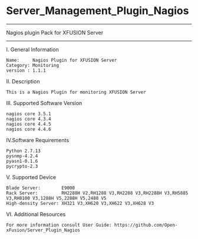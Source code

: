 # Server_Management_Plugin_Nagios

**********************************************************************************
Nagios plugin Pack for XFUSION Server
**********************************************************************************

I. General Information 

    Name:     Nagios Plugin for XFUSION Server    
    Category: Monitoring    
    version : 1.1.1
    
II. Description

    This is a Nagios Plugin for monitoring XFUSION Server 
    
III. Supported Software Version

    nagios core 3.5.1     
    nagios core 4.3.4 
    nagios core 4.4.5
	nagios core 4.4.6
    
IV.Software Requirements

    Python 2.7.13    
    pysnmp-4.2.4  
    pyasn1-0.1.6    
    pycrypto-2.3
    
V. Supported Device
    
    Blade Server:        E9000
    Rack Server:         RH2288H V2,RH1288 V3,RH2288 V3,RH2288H V3,RH5885 V3,RH8100 V3,1288H V5,2288H V5,2488 V5    
    High-density Server: XH321 V3,XH620 V3,XH622 V3,XH628 V3
    
VI. Additional Resources

    For more information consult User Guide: https://github.com/Open-xFusion/Server_Plugin_Nagios

